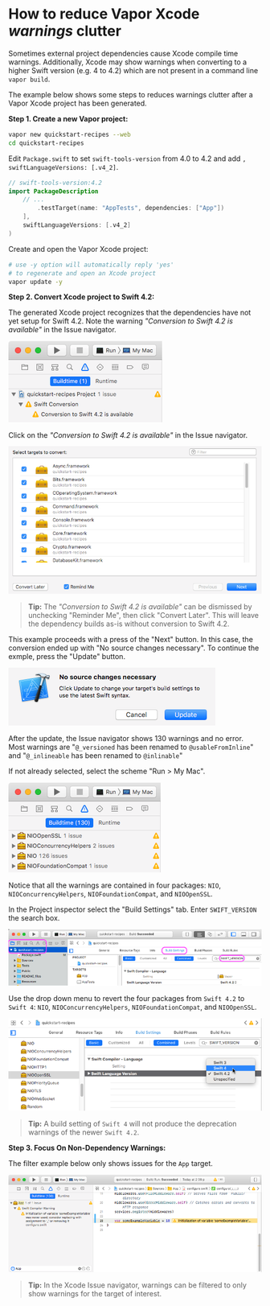 # How to reduce Vapor Xcode _warnings_ clutter

Sometimes external project dependencies cause Xcode compile time warnings. Additionally, Xcode may show warnings when converting to a higher Swift version (e.g. 4 to 4.2) which are not present in a command line `vapor build`.

The example below shows some steps to reduces warnings clutter after a Vapor Xcode project has been generated.

**Step 1. Create a new Vapor project:**

``` bash
vapor new quickstart-recipes --web
cd quickstart-recipes
```

Edit `Package.swift` to set `swift-tools-version` from 4.0 to 4.2 and add `, swiftLanguageVersions: [.v4_2]`.

``` swift
// swift-tools-version:4.2
import PackageDescription
    // ...
        .testTarget(name: "AppTests", dependencies: ["App"])
    ],
    swiftLanguageVersions: [.v4_2]
)

```

Create and open the Vapor Xcode project:

``` bash
# use -y option will automatically reply 'yes'
# to regenerate and open an Xcode project 
vapor update -y
```

**Step 2. Convert Xcode project to Swift 4.2:**

The generated Xcode project recognizes that the dependencies have not yet setup for Swift 4.2. Note the warning  _"Conversion to Swift 4.2 is available"_ in the Issue navigator.

![](VaporXcodeWarnings_files/01_Swift4.2.ConversionAvailable.png)

Click on the _"Conversion to Swift 4.2 is available"_ in the Issue navigator.

![](VaporXcodeWarnings_files/02_ConversionPanel.png)

> **Tip:** The _"Conversion to Swift 4.2 is available"_ can be dismissed by unchecking "Reminder Me", then click "Convert Later". This will leave the dependency builds as-is without conversion to Swift 4.2.

This example proceeds with a press of the "Next" button. In this case, the conversion ended up with "No source changes necessary". To continue the exmple, press the "Update" button.

![](VaporXcodeWarnings_files/03_NoSourceChanges.png)

After the update, the Issue navigator shows 130 warnings and no error. Most warnings are "`@_versioned` has been renamed to `@usableFromInline`" and "`@_inlineable` has been renamed to `@inlinable`"

If not already selected, select the scheme "Run > My Mac".

![](VaporXcodeWarnings_files/04_130BuildtimeWarnings.png)

Notice that all the warnings are contained in four packages: `NIO`, `NIOConcurrencyHelpers`, `NIOFoundationCompat`, and `NIOOpenSSL`.

In the Project inspector select the "Build Settings" tab. Enter `SWIFT_VERSION` the search box.

![](VaporXcodeWarnings_files/05_ProjectInspector_annotated.png)

Use the drop down menu to revert the four packages from `Swift 4.2` to `Swift 4`: `NIO`, `NIOConcurrencyHelpers`, `NIOFoundationCompat`, and `NIOOpenSSL`.

![](VaporXcodeWarnings_files/06_SetSwiftVersion.png)

> **Tip:** A build setting of `Swift 4` will not produce the deprecation warnings of the newer `Swift 4.2`.

**Step 3. Focus On Non-Dependency Warnings:**

The filter example below only shows issues for the `App` target. 

![](VaporXcodeWarnings_files/10_FilterIssues.png)

> **Tip:** In the Xcode Issue navigator, warnings can be filtered to only show warnings for the target of interest. 
